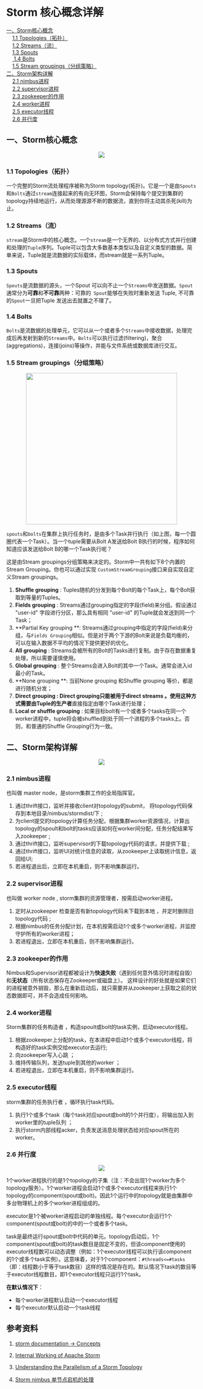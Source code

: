 # Storm 核心概念详解

<nav>
<a href="#一storm核心概念">一、Storm核心概念</a><br/>
&nbsp;&nbsp;&nbsp;&nbsp;<a href="#11--Topologies拓扑">1.1  Topologies（拓扑）</a><br/>
&nbsp;&nbsp;&nbsp;&nbsp;<a href="#12--Streams流">1.2  Streams（流）</a><br/>
&nbsp;&nbsp;&nbsp;&nbsp;<a href="#13-Spouts">1.3 Spouts</a><br/>
&nbsp;&nbsp;&nbsp;&nbsp;<a href="#14-Bolts"> 1.4 Bolts</a><br/>
&nbsp;&nbsp;&nbsp;&nbsp;<a href="#15-Stream-groupings分组策略">1.5 Stream groupings（分组策略）</a><br/>
<a href="#二storm架构详解">二、Storm架构详解</a><br/>
&nbsp;&nbsp;&nbsp;&nbsp;<a href="#21-nimbus进程">2.1 nimbus进程</a><br/>
&nbsp;&nbsp;&nbsp;&nbsp;<a href="#22-supervisor进程">2.2 supervisor进程</a><br/>
&nbsp;&nbsp;&nbsp;&nbsp;<a href="#23-zookeeper的作用">2.3 zookeeper的作用</a><br/>
&nbsp;&nbsp;&nbsp;&nbsp;<a href="#24-worker进程">2.4 worker进程</a><br/>
&nbsp;&nbsp;&nbsp;&nbsp;<a href="#25-executor线程">2.5 executor线程</a><br/>
&nbsp;&nbsp;&nbsp;&nbsp;<a href="#26-并行度">2.6 并行度</a><br/>
</nav>

## 一、Storm核心概念

<div align="center"> <img  src="https://github.com/heibaiying/BigData-Notes/blob/master/pictures/spout-bolt.png"/> </div>

### 1.1  Topologies（拓扑）

一个完整的Storm流处理程序被称为Storm topology(拓扑)。它是一个是由`Spouts` 和`Bolts`通过`stream`连接起来的有向无环图，Storm会保持每个提交到集群的topology持续地运行，从而处理源源不断的数据流，直到你将主动其杀死(kill)为止。

### 1.2  Streams（流）

`stream`是Storm中的核心概念。一个`stream`是一个无界的、以分布式方式并行创建和处理的`Tuple`序列。Tuple可以包含大多数基本类型以及自定义类型的数据。简单来说，Tuple就是流数据的实际载体，而stream就是一系列Tuple。

### 1.3 Spouts

`Spouts`是流数据的源头，一个Spout 可以向不止一个`Streams`中发送数据。`Spout`通常分为**可靠**和**不可靠**两种：可靠的` Spout`能够在失败时重新发送 Tuple, 不可靠的`Spout`一旦把Tuple 发送出去就置之不理了。

### 1.4 Bolts

`Bolts`是流数据的处理单元，它可以从一个或者多个`Streams`中接收数据，处理完成后再发射到新的`Streams`中。`Bolts`可以执行过滤(filtering)，聚合(aggregations)，连接(joins)等操作，并能与文件系统或数据库进行交互。

### 1.5 Stream groupings（分组策略）

<div align="center"> <img width="400px" src="https://github.com/heibaiying/BigData-Notes/blob/master/pictures/topology-tasks.png"/> </div>

`spouts`和`bolts`在集群上执行任务时，是由多个Task并行执行（如上图，每一个圆圈代表一个Task）。当一个tuple需要从Bolt A发送给Bolt B执行的时候，程序如何知道应该发送给Bolt B的哪一个Task执行呢？

这是由Stream groupings分组策略来决定的。Storm中一共有如下8个内置的 Stream Grouping。你也可以通过实现 `CustomStreamGrouping`接口来自实现自定义Stream groupings。

1. **Shuffle grouping** :  Tuples随机的分发到每个Bolt的每个Task上，每个Bolt获取到等量的Tuples。
2. **Fields grouping** :  Streams通过grouping指定的字段(field)来分组。假设通过 "user-id" 字段进行分区，那么具有相同 "user-id" 的Tuple就会发送到同一个Task；
3. **Partial Key grouping **:  Streams通过grouping中指定的字段(field)来分组，与`Fields Grouping`相似。但是对于两个下游的Bolt来说是负载均衡的，可以在输入数据不平均的情况下提供更好的优化。
4. **All grouping** :  Streams会被所有的Bolt的Tasks进行复制。由于存在数据重复处理，所以需要谨慎使用。
5. **Global grouping** :  整个Streams会进入Bolt的其中一个Task。通常会进入id最小的Task。
6. **None grouping **:  当前None grouping 和Shuffle grouping 等价，都是进行随机分发；
7. **Direct grouping **:  Direct grouping只能被用于direct streams 。使用这种方式需要由Tuple的**生产者**直接指定由哪个Task进行处理；
8. **Local or shuffle grouping** :  如果目标bolt有一个或者多个tasks在同一个worker进程中，tuple将会被shuffled到处于同一个进程的多个tasks上。否则，和普通的Shuffle Grouping行为一致。



## 二、Storm架构详解

<div align="center"> <img  src="https://github.com/heibaiying/BigData-Notes/blob/master/pictures/Internal-Working-of-Apache-Storm.png"/> </div>

### 2.1 nimbus进程

 也叫做 master node，是storm集群工作的全局指挥官。 

1. 通过thrift接口，监听并接收client对topology的submit， 将topology代码保存到本地目录/nimbus/stormdist/下 ;
2. 为client提交的topology计算任务分配，根据集群worker资源情况，计算出topology的spoult和bolt的tasks应该如何在worker间分配，任务分配结果写入zookeeper ;
3. 通过thrift接口，监听supervisor的下载topology代码的请求，并提供下载 ;
4. 通过thrift接口，监听UI对统计信息的读取，从zookeeper上读取统计信息，返回给UI;
5. 若进程退出后，立即在本机重启，则不影响集群运行。 



### 2.2 supervisor进程

也叫做 worker node ,  storm集群的资源管理者，按需启动worker进程。 

1. 定时从zookeeper 检查是否有新topology代码未下载到本地 ，并定时删除旧topology代码 ;
2. 根据nimbus的任务分配计划，在本机按需启动1个或多个worker进程，并监控守护所有的worker进程；
3. 若进程退出，立即在本机重启，则不影响集群运行。 



### 2.3 zookeeper的作用

Nimbus和Supervisor进程都被设计为**快速失败**（遇到任何意外情况时进程自毁）和**无状态**（所有状态保存在Zookeeper或磁盘上）。  这样设计的好处就是如果它们的进程被意外销毁，那么在重新启动后，就只需要并从zookeeper上获取之前的状态数据即可，并不会造成任何影响。



### 2.4 worker进程

Storm集群的任务构造者 ，构造spoult或bolt的task实例，启动executor线程。 

1. 根据zookeeper上分配的task，在本进程中启动1个或多个executor线程，将构造好的task实例交给executor去运行;
2. 向zookeeper写入心跳 ；
3. 维持传输队列，发送tuple到其他的worker ；
4. 若进程退出，立即在本机重启，则不影响集群运行。 

### 2.5 executor线程

storm集群的任务执行者 ，循环执行task代码。

1. 执行1个或多个task（每个task对应spout或bolt的1个并行度），将输出加入到worker里的tuple队列 ；
2. 执行storm内部线程acker，负责发送消息处理状态给对应spout所在的worker。



### 2.6 并行度

<div align="center"> <img  src="https://github.com/heibaiying/BigData-Notes/blob/master/pictures/relationships-worker-processes-executors-tasks.png"/> </div>

1个worker进程执行的是1个topology的子集（注：不会出现1个worker为多个topology服务）。1个worker进程会启动1个或多个executor线程来执行1个topology的component(spout或bolt)。因此1个运行中的topology就是由集群中多台物理机上的多个worker进程组成的。

executor是1个被worker进程启动的单独线程。每个executor会运行1个component(spout或bolt)的中的一个或者多个task。

task是最终运行spout或bolt中代码的单元。topology启动后，1个component(spout或bolt)的task数目是固定不变的，但该component使用的executor线程数可以动态调整（例如：1个executor线程可以执行该component的1个或多个task实例）。这意味着，对于1个component：`#threads<=#tasks`（即：线程数小于等于task数目）这样的情况是存在的。默认情况下task的数目等于executor线程数目，即1个executor线程只运行1个task。  

**在默认情况下**：

+ 每个worker进程默认启动一个executor线程
+ 每个executor默认启动一个task线程


## 参考资料

1. [storm documentation -> Concepts](http://storm.apache.org/releases/1.2.2/Concepts.html)

2. [Internal Working of Apache Storm](https://www.spritle.com/blogs/2016/04/04/apache-storm/)
3. [Understanding the Parallelism of a Storm Topology](http://storm.apache.org/releases/1.2.2/Understanding-the-parallelism-of-a-Storm-topology.html)
4. [Storm nimbus 单节点宕机的处理](https://blog.csdn.net/daiyutage/article/details/52049519)

